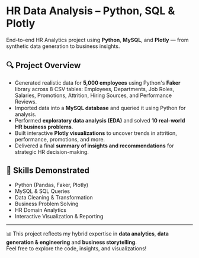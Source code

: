 # HR Data Analysis – Python, SQL & Plotly

End-to-end HR Analytics project using **Python**, **MySQL**, and **Plotly** — from synthetic data generation to business insights.

## 🔍 Project Overview
- Generated realistic data for **5,000 employees** using Python's **Faker** library across 8 CSV tables: Employees, Departments, Job Roles, Salaries, Promotions, Attrition, Hiring Sources, and Performance Reviews.
- Imported data into a **MySQL database** and queried it using Python for analysis.
- Performed **exploratory data analysis (EDA)** and solved **10 real-world HR business problems**.
- Built interactive **Plotly visualizations** to uncover trends in attrition, performance, promotions, and more.
- Delivered a final **summary of insights and recommendations** for strategic HR decision-making.

## 🧠 Skills Demonstrated
- Python (Pandas, Faker, Plotly)
- MySQL & SQL Queries
- Data Cleaning & Transformation
- Business Problem Solving
- HR Domain Analytics
- Interactive Visualization & Reporting

---

📊 This project reflects my hybrid expertise in **data analytics**, **data generation & engineering** and **business storytelling**.  
Feel free to explore the code, insights, and visualizations!
